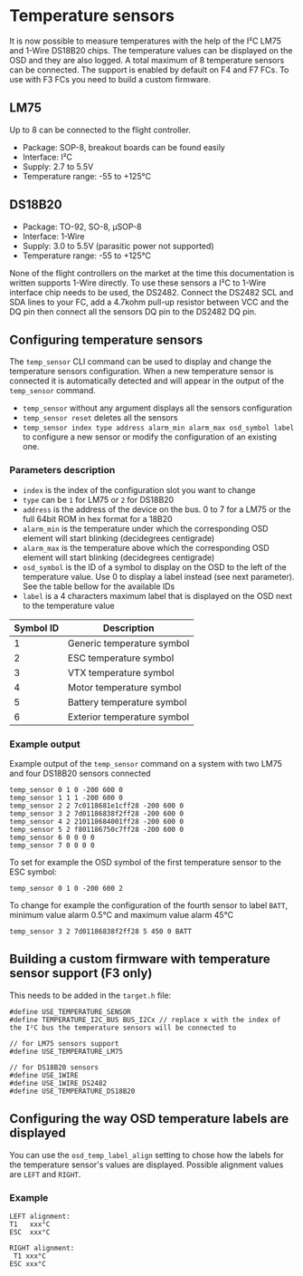 # Temperature sensors

It is now possible to measure temperatures with the help of the I²C LM75 and 1-Wire DS18B20 chips. The temperature values can be displayed on the OSD and they are also logged. A total maximum of 8 temperature sensors can be connected. The support is enabled by default on F4 and F7 FCs. To use with F3 FCs you need to build a custom firmware.

## LM75

Up to 8 can be connected to the flight controller.

* Package: SOP-8, breakout boards can be found easily
* Interface: I²C
* Supply: 2.7 to 5.5V
* Temperature range: -55 to +125°C

## DS18B20

* Package: TO-92, SO-8, µSOP-8
* Interface: 1-Wire
* Supply: 3.0 to 5.5V (parasitic power not supported)
* Temperature range: -55 to +125°C

None of the flight controllers on the market at the time this documentation is written supports 1-Wire directly. To use these sensors a I²C to 1-Wire interface chip needs to be used, the DS2482. Connect the DS2482 SCL and SDA lines to your FC, add a 4.7kohm pull-up resistor between VCC and the DQ pin then connect all the sensors DQ pin to the DS2482 DQ pin.

## Configuring temperature sensors

The `temp_sensor` CLI command can be used to display and change the temperature sensors configuration. When a new temperature sensor is connected it is automatically detected and will appear in the output of the `temp_sensor` command.

* `temp_sensor` without any argument displays all the sensors configuration
* `temp_sensor reset` deletes all the sensors
* `temp_sensor index type address alarm_min alarm_max osd_symbol label` to configure a new sensor or modify the configuration of an existing one.

### Parameters description

* `index` is the index of the configuration slot you want to change
* `type` can be `1` for LM75 or `2` for DS18B20
* `address` is the address of the device on the bus. 0 to 7 for a LM75 or the full 64bit ROM in hex format for a 18B20
* `alarm_min` is the temperature under which the corresponding OSD element will start blinking (decidegrees centigrade)
* `alarm_max` is the temperature above which the corresponding OSD element will start blinking (decidegrees centigrade)
* `osd_symbol` is the ID of a symbol to display on the OSD to the left of the temperature value. Use 0 to display a label instead (see next parameter). See the table bellow for the available IDs
* `label` is a 4 characters maximum label that is displayed on the OSD next to the temperature value

| Symbol ID | Description                 |
|-----------|-----------------------------|
| 1         | Generic temperature symbol  |
| 2         | ESC temperature symbol      |
| 3         | VTX temperature symbol      |
| 4         | Motor temperature symbol    |
| 5         | Battery temperature symbol  |
| 6         | Exterior temperature symbol |

### Example output

Example output of the `temp_sensor` command on a system with two LM75 and four DS18B20 sensors connected

```
temp_sensor 0 1 0 -200 600 0
temp_sensor 1 1 1 -200 600 0
temp_sensor 2 2 7c0118681e1cff28 -200 600 0
temp_sensor 3 2 7d01186838f2ff28 -200 600 0
temp_sensor 4 2 210118684001ff28 -200 600 0
temp_sensor 5 2 f801186750c7ff28 -200 600 0
temp_sensor 6 0 0 0 0 
temp_sensor 7 0 0 0 0 
```

To set for example the OSD symbol of the first temperature sensor to the ESC symbol:

`temp_sensor 0 1 0 -200 600 2`

To change for example the configuration of the fourth sensor to label `BATT`, minimum value alarm 0.5°C and maximum value alarm 45°C

`temp_sensor 3 2 7d01186838f2ff28 5 450 0 BATT`

## Building a custom firmware with temperature sensor support (F3 only)

This needs to be added in the `target.h` file:

```
#define USE_TEMPERATURE_SENSOR
#define TEMPERATURE_I2C_BUS BUS_I2Cx // replace x with the index of the I²C bus the temperature sensors will be connected to

// for LM75 sensors support
#define USE_TEMPERATURE_LM75

// for DS18B20 sensors
#define USE_1WIRE
#define USE_1WIRE_DS2482
#define USE_TEMPERATURE_DS18B20
```

## Configuring the way OSD temperature labels are displayed

You can use the `osd_temp_label_align` setting to chose how the labels for the temperature sensor's values are displayed. Possible alignment values are `LEFT` and `RIGHT`.

### Example

```
LEFT alignment:
T1   xxx°C
ESC  xxx°C

RIGHT alignment:
 T1 xxx°C
ESC xxx°C
```
